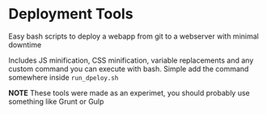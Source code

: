 # Deployment Tools
Easy bash scripts to deploy a webapp from git to a webserver with minimal downtime

Includes JS minification, CSS minification, variable replacements and any custom command you can execute with bash.  Simple add the command somewhere inside `run_dpeloy.sh`

**NOTE**
These tools were made as an experimet, you should probably use something like Grunt or Gulp
